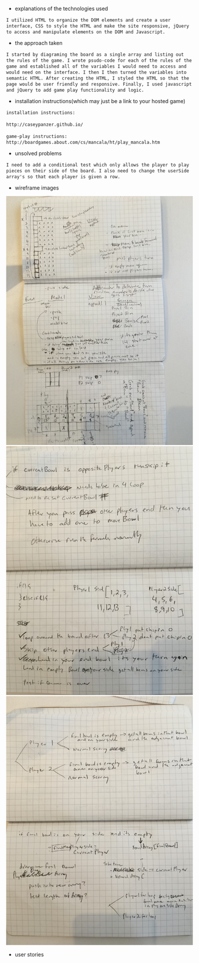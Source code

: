 * explanations of the technologies used
```
I utilized HTML to organize the DOM elements and create a user interface, CSS to style the HTML and make the site responsive, jQuery to access and manipulate elements on the DOM and Javascript.
```

* the approach taken
```
I started by diagraming the board as a single array and listing out the rules of the game. I wrote psudo-code for each of the rules of the game and established all of the variables I would need to access and would need on the interface. I then I then turned the variables into semantic HTML. After creating the HTML, I styled the HTML so that the page would be user friendly and responsive. Finally, I used javascript and jQuery to add game play functionality and logic.
```

* installation instructions(which may just be a link to your hosted game)
```
installation instructions:

http://caseypanzer.github.io/

game-play instructions:
http://boardgames.about.com/cs/mancala/ht/play_mancala.htm
```
* unsolved problems
```
I need to add a conditional test which only allows the player to play pieces on their side of the board. I also need to change the userSide array's so that each player is given a row.
```
* wireframe images

![Alt text](https://github.com/caseypanzer/caseypanzer.github.io/blob/master/IMG_0146.JPG)
![Alt text](https://github.com/caseypanzer/caseypanzer.github.io/blob/master/IMG_0147.JPG)
![Alt text](https://github.com/caseypanzer/caseypanzer.github.io/blob/master/IMG_0148.JPG)

* user stories

